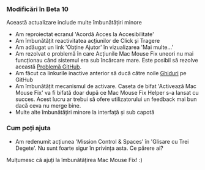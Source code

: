 ### Modificări în Beta 10

Această actualizare include multe îmbunătățiri minore

- Am reproiectat ecranul 'Acordă Acces la Accesibilitate'
- Am îmbunătățit reactivitatea acțiunilor de Click și Tragere
- Am adăugat un link 'Obține Ajutor' în vizualizarea 'Mai multe...'
- Am rezolvat o problemă în care Acțiunile Mac Mouse Fix uneori nu mai funcționau când sistemul era sub încărcare mare. Este posibil să rezolve această [Problemă GitHub](https://github.com/noah-nuebling/mac-mouse-fix/issues/111).
- Am făcut ca linkurile inactive anterior să ducă către noile [Ghiduri](https://github.com/noah-nuebling/mac-mouse-fix/discussions/categories/guides) pe GitHub
- Am îmbunătățit mecanismul de activare. Caseta de bifat 'Activează Mac Mouse Fix' va fi bifată doar după ce Mac Mouse Fix Helper s-a lansat cu succes. Acest lucru ar trebui să ofere utilizatorului un feedback mai bun dacă ceva nu merge bine.
- Multe alte îmbunătățiri minore la interfață și sub capotă

### Cum poți ajuta
- Am redenumit acțiunea 'Mission Control & Spaces' în 'Glisare cu Trei Degete'. Nu sunt foarte sigur în privința asta. Ce părere ai?

Mulțumesc că ajuți la îmbunătățirea Mac Mouse Fix! :)